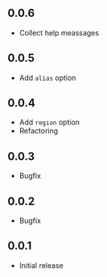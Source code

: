 ## 0.0.6

- Collect help meassages

## 0.0.5

- Add `alias` option

## 0.0.4

- Add `region` option
- Refactoring

## 0.0.3

- Bugfix

## 0.0.2

- Bugfix

## 0.0.1

- Initial release
